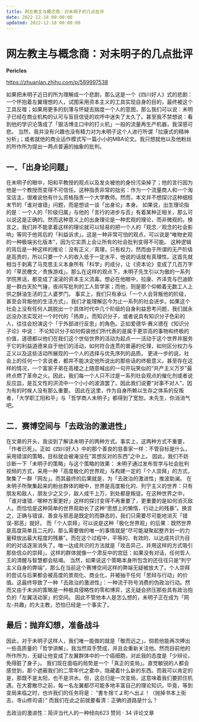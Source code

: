 ```yaml
---
title: 网左教主与概念商：对未明子的几点批评
date: 2022-12-18 00:00:00
updated: 2022-12-18 00:00:00
---
```



# 网左教主与概念商：对未明子的几点批评

**Pericles**

https://zhuanlan.zhihu.com/p/589997538

如果把未明子近日的所为理解成一个悲剧，那么这是一个《四川好人》式的悲剧：一个怀抱着左翼理想的人，试图采用资本主义的工具实现自身的目的，最终被这个工具反噬；如果用更多的刻薄与怀疑去揣度一个人的意图，那么我们可以说：未明子已经在商业机构的认可与盲目信徒的欢呼中迷失了太久了。甚至我不禁想说：看到他的学识沦落成了「狠活博主口中的打火机」一般的流量再生产机器，我深感可悲。
当然，我并没有兴趣也没有精力对为未明子这个人进行所谓「拉康式的精神分析」；或者就他的商业运作模式写一篇小小的MBA论文。我只想就他以及他粉丝的所作所为提出一两点普遍的抽象的批判。

## 一．「出身论问题」
在未明子的眼中，阳和平教授的观点以及发炎被他的身份污染掉了；他的言行因为他是一个教授而变得不可信任。这种指责非常的拙劣：作为一个流量商人和一个淘宝店主，很难说他有什么资格指责一个大学教师。然而，本文并不想探讨这种细枝末节的「谁对谁错」问题，而是想谈一谈「出身论」本身。
如果说，出生理论指的是：一个人的「阶级归属」与他的「言行的进步与否」有着某种正相关，那么可以说这是正确的。然而这种意义上的出身理论是一种宏观的理论，而非微观的。换言之，我们并不能拿着这样的理论就可以轻易的把一个人的「观念／观念的社会影响」等同于他背后的「利益诉求」。这是一种非常可怕的观点，可以说是“唯物史观的一种极端劣化版本”，因为它实质上会让所有的社会批判变得不可能。
这种逻辑的背后是一种这样的推论：没有正义／真理，只有权力，然而由于所谓的无产阶级是高贵的，所以只要一个人的收入低于一定水平，他说的话就有真理性。这首先就相当于剥离了马克思主义本身所有「科学」的成分，让《资本论》变成了几百万字的「草民檄文／贵族游戏」。那么在这样的观点下，未明子先生引以为傲的一系列学院黑话，都变成了滚滚的资本主义流毒。想必在他眼中，拉康、齐泽克与巴迪欧是一群白天抡气锤，夜间写批判的工人哲学家；而他，则是那个仰赖着无数工人上供之酥油生活的工人婆罗门。
事实上，我们只有承认「一个人会背叛他的阶级，甚至会背叛他的生活方式」，我们才能理解迄今为止一系列的社会进步。如果这个社会上没有任何人跳脱出一个具体时代中几个阶级的自身利益思考问题，我们就永远没办法实现对一个时代的「扬弃」。而知识分子，或者说具有知识分子色彩的人，往往会扮演这个「于外部进行反思」的角色。正如爱德华·赛义德在《知识分子论》中说：
不论知识分子如何假装他们所代表的是属于更崇高的事物和终极的价值，道德都以他们在我们这个世俗世界的活动为起点一一活动于这个世界并服务于它的利益道德来自于他们的活动，如何符合连贯的普遍的伦理，如何区分权力与正义以及这些活动所展现的一个人的选择与优先序列的品质。
更进一步的说，社会上的任何一个言说者，都并不能决定他所说出的那些话的终极意义。甚至存在这样的情况，一个富家子弟在高楼之上随意喊出的一句开玩笑似的“共产主义万岁”最终点燃了革命之火。因此，我们每一个人只不过是一系列社会观点的催化剂或者说反应皿，是互文性的洪流中一个小小的波浪罢了。因此我们说要“对事不对人”，因为有的时候人没有那么重要。
因此在这里，作为自身所赖以生存之体系的反叛者，「大学职工阳和平」与「哲学商人未明子」都得到了宽恕。未先生，你消消气吧。

## 二．赛博空间与「去政治的激进性」
在文章的开头，我谈到了解读未明子的两种方式。事实上，这两种方式不重要，「作者已死」。正如《四川好人》中的那个善良的慈善家一样：不管目标是什么，采用错误的策略，目标就会被淹没在”其想反对的东西”之中上。
因此，我们不妨诊断一下「未明子的策略」与这个策略的效果：
未明子通过发布哲学与社会批判视频的方式，采用一种「高度极化的世界观」与构建一定的「个人崇拜」的方式，聚集了一群「网左」。而其最终的后果就是，为「去政治的激进性」推波助澜。
在未明子所聚集起来的粉丝群体的眼中，世界是高度极化的、列宁主义的世界：只有朋友和敌人，朋友少之又少，敌人成千上万，到处都是叛徒。在这种世界之中，「谁对谁错／哪种方案更好」这样的探讨变得不再重要了，更重要的是如何消灭敌人。而恰恰是这种简单的世界观助长了这种“思想上的懒惰，行动上的残暴”。换言之，正确与错误、善良与邪恶是既定的而静态的，我们只需要尽可能地消灭「错误-邪恶」就好。
而「个人崇拜」可以说是这种「极化世界观」的后果：既然世界是高度简单且二元的，那么需要做的唯一的事情就是“尽可能凝聚起整齐划一的力量释放出最大程度的残暴”。而在这个过程中，平等的、有效的、以达成共识为目的的对话逐渐消失了。唯一达成共识的方法就是「攻击异己，并用这样的方式吸引那些信众的崇拜」。这样的群体就像一个肃反中的宫廷：如果没有对话，任何哲人王的清醒与智慧都会枯竭。
当然，如果说这个策略本身所包含的还往往只是“列宁主义自身的弊端”，那么在当前这个赛博空间这样的弊端无疑被放大了。个人崇拜的尝试与后果都会被高度的景观化、商业化，并被抽干任何「思辩与行动」的价值。这最终导致了一种「去政治的激进性」：一种流于符号消费的伪政治行动。然而又由于未派的策略是一种极具侵略性的零和博弈，这无疑会挤压那些具有政治抱负的「左翼活动家」的空间。
因此不管他本人是怎么想的，未明子正在成为「网左-共趣」的大主教，恐怕已经是一个事实了。

## 最后：抛弃幻想，准备战斗


因此，对于未明子这样人，我们唯一能做的就是「敬而远之」。倘若他能再次捧出一些高质量的「哲学讲解」，我当然双手赞成，并且会重新关注他。然而目前他的所作所为，无疑让他变成了左翼群体中的一个癌细胞，对此我的态度是「少辩论，免得脏了身子」。
我们现在面临的局势是一个「真正的变局」。直觉敏锐的人都会感觉到，那个遮蔽我们的二零年代之雾中，隐藏着什么新的东西。而我可以肯定的是，那既不是太阳，也不是洪水。但，这总归是一次变局，这意味着我们要抓住机遇。在大雾散尽之前，每一名左翼都尽可能多地丰富自己的理论知识。毕竟，等到变局来临之时，也许我们的任务将是：
“書を捨てよ町へ出よ！（抛掉书本上街去，寺山修司语）”
而我们在此之前就要看清：正确的道路是什么？

去政治的激进性：简评当代人的一种倾向623 赞同 · 34 评论文章
